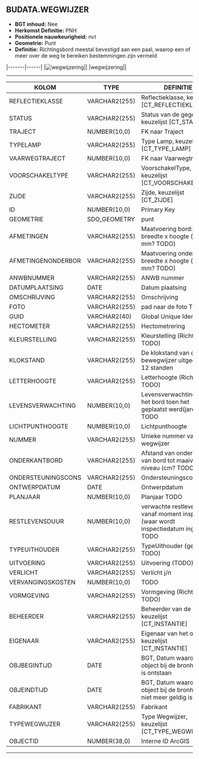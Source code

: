 ﻿## BUDATA.WEGWIJZER


* __BGT inhoud:__ Nee
* __Herkomst Definitie:__ PNH
* __Positionele nauwkeurigheid:__ nvt
* __Geometrie:__ Punt
* __Definitie:__ Richtingsbord meestal bevestigd aan een paal, waarop een of meer over de weg te bereiken bestemmingen zijn vermeld

|-------|------|
|![wegwijzering](objectbladen\6_Meubilair\wegwijzering.png)||
|wegwijzering||

***

|KOLOM                           	|TYPE          	|DEFINITIE|
|------                          	|----          	|-----    |
|REFLECTIEKLASSE                 	|VARCHAR2(255) 	|Reflectieklasse, keuzelijst [CT_REFLECTIEKLASSE]|
|STATUS                          	|VARCHAR2(255) 	|Status van de gegevens, keuzelijst [CT_STATUS]|
|TRAJECT                         	|NUMBER(10,0)  	|FK naar Traject|
|TYPELAMP                        	|VARCHAR2(255) 	|Type Lamp, keuzelijst [CT_TYPE_LAMP]|
|VAARWEGTRAJECT                  	|NUMBER(10,0)  	|FK naar Vaarwegtraject|
|VOORSCHAKELTYPE                 	|VARCHAR2(255) 	|VoorschakelType, keuzelijst [CT_VOORSCHAKELTYPE]|
|ZIJDE                           	|VARCHAR2(255) 	|Zijde, keuzelijst [CT_ZIJDE]|
|ID                              	|NUMBER(10,0)  	|Primary Key|
|GEOMETRIE                       	|SDO_GEOMETRY  	|punt|
|AFMETINGEN                      	|VARCHAR2(255) 	|Maatvoering bord: breedte x hoogte (mm x mm? TODO)|
|AFMETINGENONDERBOR              	|VARCHAR2(255) 	|Maatvoering onderbord: breedte x hoogte (mm x mm? TODO)|
|ANWBNUMMER                      	|VARCHAR2(255) 	|ANWB nummer|
|DATUMPLAATSING                  	|DATE          	|Datum plaatsing|
|OMSCHRIJVING                    	|VARCHAR2(255) 	|Omschrijving|
|FOTO                            	|VARCHAR2(255) 	|pad naar de foto TODO|
|GUID                            	|VARCHAR2(40)  	|Global Unique Identifier|
|HECTOMETER                      	|VARCHAR2(255) 	|Hectometrering|
|KLEURSTELLING                   	|VARCHAR2(255) 	|Kleurstelling (Richtlijn? TODO)|
|KLOKSTAND                       	|VARCHAR2(255) 	|De klokstand van de bewegwijzer uitgedrukt in 12 standen|
|LETTERHOOGTE                    	|VARCHAR2(255) 	|Letterhoogte (Richtlijn? TODO)|
|LEVENSVERWACHTING               	|NUMBER(10,0)  	|Levensverwachting van het bord toen het geplaatst werd(jaren) TODO|
|LICHTPUNTHOOGTE                 	|NUMBER(10,0)  	|Lichtpunthoogte|
|NUMMER                          	|VARCHAR2(255) 	|Unieke nummer van wegwijzer|
|ONDERKANTBORD                   	|VARCHAR2(255) 	|Afstand van onderkant van bord tot maaiveld niveau (cm? TODO)|
|ONDERSTEUNINGSCONS              	|VARCHAR2(255) 	|Ondersteuningscontructie|
|ONTWERPDATUM                    	|DATE          	|Ontwerpdatum|
|PLANJAAR                        	|NUMBER(10,0)  	|Planjaar TODO|
|RESTLEVENSDUUR                  	|NUMBER(10,0)  	|verwachte restlevensduur vanaf moment inspect (waar wordt inspectiedatum ingevuld?) TODO|
|TYPEUITHOUDER                   	|VARCHAR2(255) 	|TypeUithouder (geen FK? TODO)|
|UITVOERING                      	|VARCHAR2(255) 	|Uitvoering (TODO)|
|VERLICHT                        	|VARCHAR2(255) 	|Verlicht j/n|
|VERVANGINGSKOSTEN               	|NUMBER(10,0)  	|TODO|
|VORMGEVING                      	|VARCHAR2(255) 	|Vormgeving (Richtlijn? TODO)|
|BEHEERDER                       	|VARCHAR2(255) 	|Beheerder van de halte, keuzelijst [CT_INSTANTIE]|
|EIGENAAR                        	|VARCHAR2(255) 	|Eigenaar van het object, keuzelijst [CT_INSTANTIE]|
|OBJBEGINTIJD                    	|DATE          	|BGT, Datum waarop het object bij de bronhouder is ontstaan|
|OBJEINDTIJD                     	|DATE          	|BGT, Datum waarop het object bij de bronhouder niet meer geldig is|
|FABRIKANT							|VARCHAR2(255) 	|Fabrikant|
|TYPEWEGWIJZER						|VARCHAR2(255) 	|Type Wegwijzer, keuzelijst [CT_TYPE_WEGWIJZER]|
|OBJECTID                        	|NUMBER(38,0)   |Interne ID ArcGIS|

***

